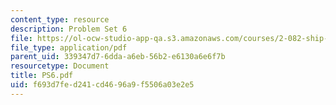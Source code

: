 ```yaml
---
content_type: resource
description: Problem Set 6
file: https://ol-ocw-studio-app-qa.s3.amazonaws.com/courses/2-082-ship-structural-analysis-design-13-122-spring-2003/f693d7fed241cd4696a9f5506a03e2e5_PS6.pdf
file_type: application/pdf
parent_uid: 339347d7-6dda-a6eb-56b2-e6130a6e6f7b
resourcetype: Document
title: PS6.pdf
uid: f693d7fe-d241-cd46-96a9-f5506a03e2e5
---
```

